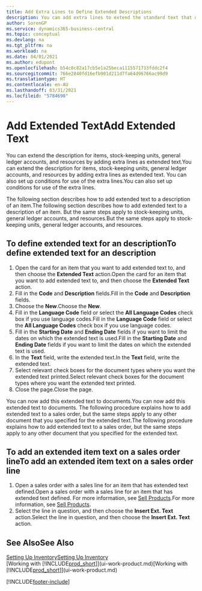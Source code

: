 ```yaml
---
title: Add Extra Lines to Define Extended Descriptions
description: You can add extra lines to extend the standard text that describes an item, a G/L account, and other data.
author: SorenGP
ms.service: dynamics365-business-central
ms.topic: conceptual
ms.devlang: na
ms.tgt_pltfrm: na
ms.workload: na
ms.date: 04/01/2021
ms.author: edupont
ms.openlocfilehash: b54c8c82a17cb5e1a25beca1115571733fddc2f4
ms.sourcegitcommit: 766e2840fd16efb901d211d7fa64d96766ac99d9
ms.translationtype: HT
ms.contentlocale: en-AU
ms.lasthandoff: 03/31/2021
ms.locfileid: "5784698"
---
```

# <a name="add-extended-text"></a><span data-ttu-id="09033-103">Add Extended Text</span><span class="sxs-lookup"><span data-stu-id="09033-103">Add Extended Text</span></span>

<span data-ttu-id="09033-104">You can extend the description for items, stock-keeping units, general ledger accounts, and resources by adding extra lines as extended text.</span><span class="sxs-lookup"><span data-stu-id="09033-104">You can extend the description for items, stock-keeping units, general ledger accounts, and resources by adding extra lines as extended text.</span></span> <span data-ttu-id="09033-105">You can also set up conditions for use of the extra lines.</span><span class="sxs-lookup"><span data-stu-id="09033-105">You can also set up conditions for use of the extra lines.</span></span>  

<span data-ttu-id="09033-106">The following section describes how to add extended text to a description of an item.</span><span class="sxs-lookup"><span data-stu-id="09033-106">The following section describes how to add extended text to a description of an item.</span></span> <span data-ttu-id="09033-107">But the same steps apply to stock-keeping units, general ledger accounts, and resources.</span><span class="sxs-lookup"><span data-stu-id="09033-107">But the same steps apply to stock-keeping units, general ledger accounts, and resources.</span></span>  

## <a name="to-define-extended-text-for-an-description"></a><span data-ttu-id="09033-108">To define extended text for an description</span><span class="sxs-lookup"><span data-stu-id="09033-108">To define extended text for an description</span></span>

1. <span data-ttu-id="09033-109">Open the card for an item that you want to add extended text to, and then choose the **Extended Text** action.</span><span class="sxs-lookup"><span data-stu-id="09033-109">Open the card for an item that you want to add extended text to, and then choose the **Extended Text** action.</span></span>
2. <span data-ttu-id="09033-110">Fill in the **Code** and **Description** fields.</span><span class="sxs-lookup"><span data-stu-id="09033-110">Fill in the **Code** and **Description** fields.</span></span>
3. <span data-ttu-id="09033-111">Choose the **New**.</span><span class="sxs-lookup"><span data-stu-id="09033-111">Choose the **New**.</span></span>
4. <span data-ttu-id="09033-112">Fill in the **Language Code** field or select the **All Language Codes** check box if you use language codes.</span><span class="sxs-lookup"><span data-stu-id="09033-112">Fill in the **Language Code** field or select the **All Language Codes** check box if you use language codes.</span></span>
5. <span data-ttu-id="09033-113">Fill in the **Starting Date** and **Ending Date** fields if you want to limit the dates on which the extended text is used.</span><span class="sxs-lookup"><span data-stu-id="09033-113">Fill in the **Starting Date** and **Ending Date** fields if you want to limit the dates on which the extended text is used.</span></span>
6. <span data-ttu-id="09033-114">In the **Text** field, write the extended text.</span><span class="sxs-lookup"><span data-stu-id="09033-114">In the **Text** field, write the extended text.</span></span>
7. <span data-ttu-id="09033-115">Select relevant check boxes for the document types where you want the extended text printed.</span><span class="sxs-lookup"><span data-stu-id="09033-115">Select relevant check boxes for the document types where you want the extended text printed.</span></span>
8. <span data-ttu-id="09033-116">Close the page.</span><span class="sxs-lookup"><span data-stu-id="09033-116">Close the page.</span></span>

<span data-ttu-id="09033-117">You can now add this extended text to documents.</span><span class="sxs-lookup"><span data-stu-id="09033-117">You can now add this extended text to documents.</span></span> <span data-ttu-id="09033-118">The following procedure explains how to add extended text to a sales order, but the same steps apply to any other document that you specified for the extended text.</span><span class="sxs-lookup"><span data-stu-id="09033-118">The following procedure explains how to add extended text to a sales order, but the same steps apply to any other document that you specified for the extended text.</span></span>  

## <a name="to-add-an-extended-item-text-on-a-sales-order-line"></a><span data-ttu-id="09033-119">To add an extended item text on a sales order line</span><span class="sxs-lookup"><span data-stu-id="09033-119">To add an extended item text on a sales order line</span></span>

1. <span data-ttu-id="09033-120">Open a sales order with a sales line for an item that has extended text defined.</span><span class="sxs-lookup"><span data-stu-id="09033-120">Open a sales order with a sales line for an item that has extended text defined.</span></span> <span data-ttu-id="09033-121">For more information, see [Sell Products](sales-how-sell-products.md).</span><span class="sxs-lookup"><span data-stu-id="09033-121">For more information, see [Sell Products](sales-how-sell-products.md).</span></span>
2. <span data-ttu-id="09033-122">Select the line in question, and then choose the **Insert Ext. Text** action.</span><span class="sxs-lookup"><span data-stu-id="09033-122">Select the line in question, and then choose the **Insert Ext. Text** action.</span></span>

## <a name="see-also"></a><span data-ttu-id="09033-123">See Also</span><span class="sxs-lookup"><span data-stu-id="09033-123">See Also</span></span>

[<span data-ttu-id="09033-124">Setting Up Inventory</span><span class="sxs-lookup"><span data-stu-id="09033-124">Setting Up Inventory</span></span>](inventory-setup-inventory.md)  
<span data-ttu-id="09033-125">[Working with [!INCLUDE[prod_short](includes/prod_short.md)]](ui-work-product.md)</span><span class="sxs-lookup"><span data-stu-id="09033-125">[Working with [!INCLUDE[prod_short](includes/prod_short.md)]](ui-work-product.md)</span></span>


[!INCLUDE[footer-include](includes/footer-banner.md)]
